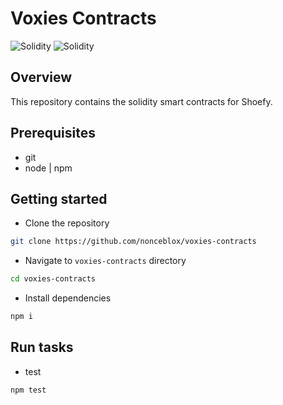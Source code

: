 # Voxies Contracts

<img alt="Solidity" src="https://img.shields.io/badge/Solidity-e6e6e6?style=for-the-badge&logo=solidity&logoColor=black" /> <img alt="Solidity" src="https://img.shields.io/badge/TypeScript-007ACC?style=for-the-badge&logo=typescript&logoColor=white" />

## Overview

This repository contains the solidity smart contracts for Shoefy.

## Prerequisites

-   git
-   node | npm

## Getting started

-   Clone the repository

```sh
git clone https://github.com/nonceblox/voxies-contracts
```

-   Navigate to `voxies-contracts` directory

```sh
cd voxies-contracts
```

-   Install dependencies

```sh
npm i
```

## Run tasks

-   test

```sh
npm test
```
